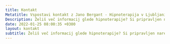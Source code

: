 ```yaml
---
title: Kontakt
Metatitle: Vspostavi kontakt z Jano Bergant - Hipnoterapija v Ljubljani 
Description: Želiš več informacij glede hipnoterapije? Si pripravljen narediti prvi korak. Vstopi v kontakt s hipnoterapevtko Jano bergant
date: 2022-01-25 08:00:35 +0300
layout: kontakt
subtitle: Želiš več informacij glede hipnoterapije? Si pripravljen narediti prvi korak. Vstopi v kontakt s hipnoterapevtko Jano bergant
---
```



